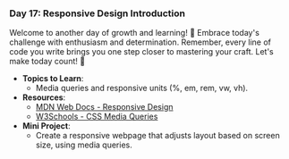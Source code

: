 ### **Day 17: Responsive Design Introduction**

Welcome to another day of growth and learning! 🚀 Embrace today's challenge with enthusiasm and determination. Remember, every line of code you write brings you one step closer to mastering your craft. Let's make today count! 💪

- **Topics to Learn**:
  - Media queries and responsive units (%, em, rem, vw, vh).
- **Resources**:
  - [MDN Web Docs - Responsive Design](https://developer.mozilla.org/en-US/docs/Learn/CSS/CSS_layout/Responsive_Design)
  - [W3Schools - CSS Media Queries](https://www.w3schools.com/css/css_rwd_mediaqueries.asp)
- **Mini Project**:
  - Create a responsive webpage that adjusts layout based on screen size, using media queries.
